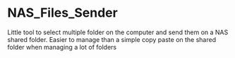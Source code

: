# NAS_Files_Sender
Little tool to select multiple folder on the computer and send them on a NAS shared folder.
Easier to manage than a simple copy paste on the shared folder when managing a lot of folders

